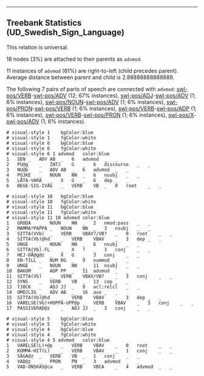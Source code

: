 

--------------------------------------------------------------------------------

## Treebank Statistics (UD_Swedish_Sign_Language)

This relation is universal.

18 nodes (3%) are attached to their parents as `advmod`.

11 instances of `advmod` (61%) are right-to-left (child precedes parent).
Average distance between parent and child is 2.88888888888889.

The following 7 pairs of parts of speech are connected with `advmod`: [swl-pos/VERB]()-[swl-pos/ADV]() (12; 67% instances), [swl-pos/ADJ]()-[swl-pos/ADV]() (1; 6% instances), [swl-pos/NOUN]()-[swl-pos/ADV]() (1; 6% instances), [swl-pos/PRON]()-[swl-pos/VERB]() (1; 6% instances), [swl-pos/VERB]()-[swl-pos/ADP]() (1; 6% instances), [swl-pos/VERB]()-[swl-pos/PRON]() (1; 6% instances), [swl-pos/X]()-[swl-pos/ADV]() (1; 6% instances).


~~~ conllu
# visual-style 1	bgColor:blue
# visual-style 1	fgColor:white
# visual-style 6	bgColor:blue
# visual-style 6	fgColor:white
# visual-style 6 1 advmod	color:blue
1	SEN	_	ADV	AB	_	6	advmod	_	_
2	PU@g	_	INTJ	G	_	6	discourse	_	_
3	NU@b	_	ADV	AB	_	6	advmod	_	_
4	POJKE	_	NOUN	NN	_	6	nsubj	_	_
5	LÅTA-VARA	_	X	G	_	6	dep	_	_
6	BEGE-SIG-IVÄG	_	VERB	VB	_	0	root	_	_

~~~


~~~ conllu
# visual-style 10	bgColor:blue
# visual-style 10	fgColor:white
# visual-style 11	bgColor:blue
# visual-style 11	fgColor:white
# visual-style 11 10 advmod	color:blue
1	GRODA	_	NOUN	NN	_	2	nmod:pass	_	_
2	MAMMA*PAPPA	_	NOUN	NN	_	3	nsubj	_	_
3	SITTA(VVb)	_	VERB	VBAV?/VB?	_	0	root	_	_
4	SITTA(Vb)@hd	_	VERB	VBAV	_	3	dep	_	_
5	UNGE	_	NOUN	NN	_	6	nsubj	_	_
6	SITTA(Vb).FL	_	X	?	_	3	conj	_	_
7	HEJ-DÅ@g@z	_	X	G	_	3	conj	_	_
8	EN-TILL	_	NUM	RG	_	9	nummod	_	_
9	UNGE	_	NOUN	NN	_	11	nsubj	_	_
10	BAKOM	_	ADP	PP	_	11	advmod	_	_
11	SITTA(Vb)	_	VERB	VBAV/VB?	_	3	conj	_	_
12	SYNS	_	VERB	VB	_	13	cop	_	_
13	TJOCK	_	ADJ	JJ	_	9	acl:relcl	_	_
14	OMÖJLIG	_	ADV	AB	_	16	aux	_	_
15	SITTA(Vb)@hd	_	VERB	VBAV	_	3	dep	_	_
16	VARELSE(Vb)+HOPPA-UPP@p	_	VERB	VBAV	_	3	conj	_	_
17	PASSIVERAD@z	_	ADJ	JJ	_	3	conj	_	_

~~~


~~~ conllu
# visual-style 5	bgColor:blue
# visual-style 5	fgColor:white
# visual-style 4	bgColor:blue
# visual-style 4	fgColor:white
# visual-style 4 5 advmod	color:blue
1	VARELSE(L)+@p	_	VERB	VBAV	_	0	root	_	_
2	KOMMA-HIT(L)	_	VERB	VBAV	_	1	conj	_	_
3	SÄGA@z	_	VERB	VB	_	1	conj	_	_
4	VAD@z	_	PRON	PN	_	3	advmod	_	_
5	VAD-ÖNSKAS@ca	_	VERB	VBCA	_	4	advmod	_	_

~~~


